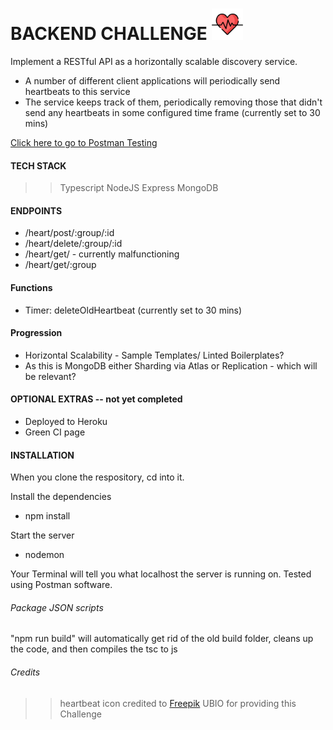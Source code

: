 # BACKEND CHALLENGE <img src="./src/public/favicon.ico" height="50px">

Implement a RESTful API as a horizontally scalable discovery service.

- A number of different client applications will periodically send heartbeats to this service
- The service keeps track of them, periodically removing those that didn't send any heartbeats in some configured time frame (currently set to 30 mins)

[Click here to go to Postman Testing](https://app.getpostman.com/join-team?invite_code=5ffc23705657a99e7b971172adae551b&target_code=e89ce5577ba2e8399b3897c46f3fc251)

#### TECH STACK

>> Typescript
>> NodeJS
>> Express
>> MongoDB

#### ENDPOINTS

- /heart/post/:group/:id 
- /heart/delete/:group/:id
- /heart/get/ - currently malfunctioning
- /heart/get/:group

#### Functions
- Timer: deleteOldHeartbeat (currently set to 30 mins)

#### Progression
- Horizontal Scalability - Sample Templates/ Linted Boilerplates? 
- As this is MongoDB either Sharding via Atlas or Replication - which will be relevant?

#### OPTIONAL EXTRAS -- not yet completed

- Deployed to Heroku
- Green CI page

#### INSTALLATION

When you clone the respository, cd into it.

Install the dependencies
- npm install

Start the server
- nodemon

Your Terminal will tell you what localhost the server is running on.
Tested using Postman software.
###### Package JSON scripts
"npm run build" will automatically get rid of the old build folder, cleans up the code, and then compiles the tsc to js

###### Credits 
>> heartbeat icon credited to [Freepik](https://www.flaticon.com/free-icons/heartbeat)
>> UBIO for providing this Challenge

